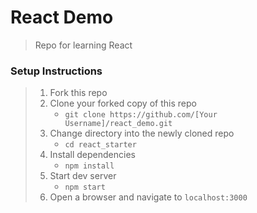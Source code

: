 # React Demo

> Repo for learning React

### Setup Instructions

> 1. Fork this repo
> 1. Clone your forked copy of this repo
>    - `git clone https://github.com/[Your Username]/react_demo.git`
> 1. Change directory into the newly cloned repo
>    - `cd react_starter`
> 1. Install dependencies 
>    - `npm install`
> 1. Start dev server
>    - `npm start`
> 1. Open a browser and navigate to `localhost:3000`
